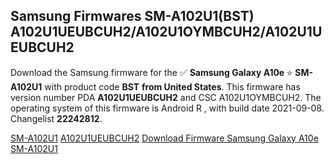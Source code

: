 <h2>Samsung Firmwares SM-A102U1(BST) A102U1UEUBCUH2/A102U1OYMBCUH2/A102U1UEUBCUH2</h2>
Download the Samsung firmware for the ✅ <strong>Samsung Galaxy A10e </strong> ⭐ <strong>SM-A102U1</strong> with product code <strong>BST</strong> <strong> from United States</strong>. This firmware has version number PDA <strong>A102U1UEUBCUH2</strong> and CSC A102U1OYMBCUH2. The operating system of this firmware is Android R , with build date 2021-09-08. Changelist <strong>22242812</strong>.


[SM-A102U1](https://samfirm.shop/samsung/model/SM-A102U1)
[A102U1UEUBCUH2](https://samfirm.shop/samsung/pda/A102U1UEUBCUH2)
[Download Firmware Samsung Galaxy A10e SM-A102U1](https://samfirm.shop/samsung/firmware/453965)
